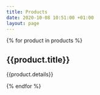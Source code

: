 ```yaml
---
title: Products
date: 2020-10-08 10:51:00 +01:00
layout: page
---
```


{% for product in products %} 
<h2>{{product.title}}</h2>
<p>{{product.details}}</p>
{% endfor %}